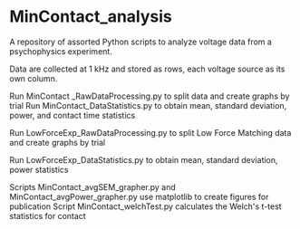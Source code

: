 # MinContact_analysis

A repository of assorted Python scripts to analyze voltage data from a psychophysics experiment.

Data are collected at 1 kHz and stored as rows, each voltage source as its own column.

Run MinContact _RawDataProcessing.py to split data and create graphs by trial
Run MinContact_DataStatistics.py to obtain mean, standard deviation, power, and contact time statistics

Run LowForceExp_RawDataProcessing.py to split Low Force Matching data and create graphs by trial

Run LowForceExp_DataStatistics.py to obtain mean, standard deviation, power statistics

Scripts MinContact_avgSEM_grapher.py and MinContact_avgPower_grapher.py use matplotlib to create figures for 
publication
Script MinContact_welchTest.py calculates the Welch's t-test statistics for contact
